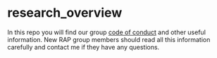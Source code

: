# research_overview

In this repo you will find our group [code of conduct](./code_of_conduct.md) and other useful information. 
New RAP group members should read all this information carefully and contact me if they have any questions. 
